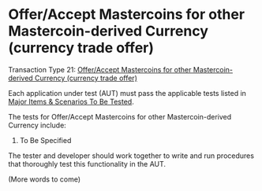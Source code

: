 # Offer/Accept Mastercoins for other Mastercoin-derived Currency (currency trade offer)

Transaction Type 21: [Offer/Accept Mastercoins for other Mastercoin-derived Currency (currency trade offer)](https://github.com/mastercoin-MSC/spec#selling-mastercoins-for-other-mastercoin-derived-currencies)

Each application under test (AUT) must pass the applicable tests listed in [Major Items & Scenarios To Be Tested](https://github.com/marv-engine/QA/blob/master/MastercoinDistributedExchangeTestPlan.md#major-items--scenarios-to-be-tested).

The tests for Offer/Accept Mastercoins for other Mastercoin-derived Currency include:

1. To Be Specified

The tester and developer should work together to write and run procedures that thoroughly test this functionality in the AUT.

(More words to come)
